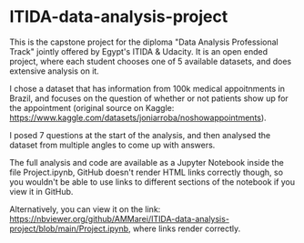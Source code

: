 # ITIDA-data-analysis-project
This is the capstone project for the diploma "Data Analysis Professional Track" jointly offered by Egypt's ITIDA & Udacity. It is an open ended project, where each student chooses one of 5 available datasets, and does extensive analysis on it.

I chose a dataset that has information from 100k medical appoitnments in Brazil, and focuses on the question of whether or not patients show up for the appointment (original source on Kaggle: https://www.kaggle.com/datasets/joniarroba/noshowappointments).

I posed 7 questions at the start of the analysis, and then analysed the dataset from multiple angles to come up with answers.

The full analysis and code are available as a Jupyter Notebook inside the file Project.ipynb, GitHub doesn't render HTML links correctly though, so you wouldn't be able to use links to different sections of the notebook if you view it in GitHub.

Alternatively, you can view it on the link: https://nbviewer.org/github/AMMarei/ITIDA-data-analysis-project/blob/main/Project.ipynb, where links render correctly.
